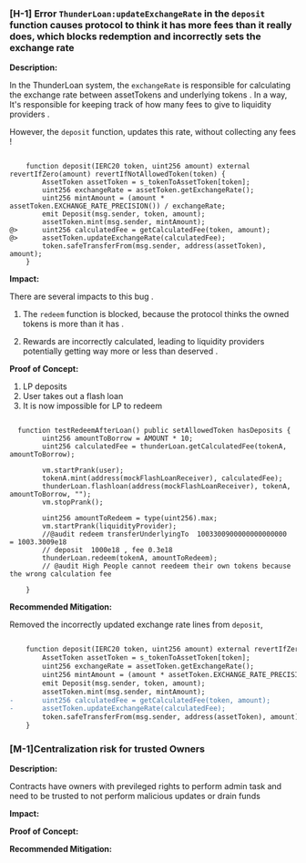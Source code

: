 ### [H-1] Error `ThunderLoan:updateExchangeRate` in the `deposit` function causes protocol to think it has more fees than it really does,  which blocks redemption and incorrectly sets the exchange rate



**Description:**

In the ThunderLoan system, the `exchangeRate` is responsible for calculating the exchange rate between assetTokens and underlying tokens . In a way, It's responsible for keeping track of how many fees to give to liquidity providers .

However, the `deposit` function, updates this rate, without collecting any fees !

```solidity

    function deposit(IERC20 token, uint256 amount) external revertIfZero(amount) revertIfNotAllowedToken(token) {
        AssetToken assetToken = s_tokenToAssetToken[token];
        uint256 exchangeRate = assetToken.getExchangeRate();
        uint256 mintAmount = (amount * assetToken.EXCHANGE_RATE_PRECISION()) / exchangeRate;
        emit Deposit(msg.sender, token, amount);
        assetToken.mint(msg.sender, mintAmount);
@>      uint256 calculatedFee = getCalculatedFee(token, amount);
@>      assetToken.updateExchangeRate(calculatedFee);
        token.safeTransferFrom(msg.sender, address(assetToken), amount);
    }
```



**Impact:** 

There are several impacts to this bug .

1. The `redeem` function is blocked, because the protocol thinks the owned tokens is more than it has .

2. Rewards are incorrectly calculated, leading to liquidity providers potentially getting way more or less than deserved .

   

**Proof of Concept:**

1. LP deposits
2. User takes out a flash loan
3. It is now impossible for LP to redeem 

```solidity

  function testRedeemAfterLoan() public setAllowedToken hasDeposits {
        uint256 amountToBorrow = AMOUNT * 10;
        uint256 calculatedFee = thunderLoan.getCalculatedFee(tokenA, amountToBorrow);

        vm.startPrank(user);
        tokenA.mint(address(mockFlashLoanReceiver), calculatedFee);
        thunderLoan.flashloan(address(mockFlashLoanReceiver), tokenA, amountToBorrow, "");
        vm.stopPrank();

        uint256 amountToRedeem = type(uint256).max;
        vm.startPrank(liquidityProvider);
        //@audit redeem transferUnderlyingTo  1003300900000000000000  = 1003.3009e18
        // deposit  1000e18 , fee 0.3e18
        thunderLoan.redeem(tokenA, amountToRedeem);
        // @audit High People cannot reedeem their own tokens because the wrong calculation fee
        
    }

```



**Recommended Mitigation:** 

Removed the incorrectly updated exchange rate lines from `deposit`, 

```diff

    function deposit(IERC20 token, uint256 amount) external revertIfZero(amount) revertIfNotAllowedToken(token) {
        AssetToken assetToken = s_tokenToAssetToken[token];
        uint256 exchangeRate = assetToken.getExchangeRate();
        uint256 mintAmount = (amount * assetToken.EXCHANGE_RATE_PRECISION()) / exchangeRate;
        emit Deposit(msg.sender, token, amount);
        assetToken.mint(msg.sender, mintAmount);
-       uint256 calculatedFee = getCalculatedFee(token, amount);
-       assetToken.updateExchangeRate(calculatedFee);
        token.safeTransferFrom(msg.sender, address(assetToken), amount);
    }
```





### [M-1]Centralization risk for trusted Owners

**Description:** 

Contracts have owners with previleged rights to perform admin task and need to be trusted to not perform malicious updates or drain funds





**Impact:** 

**Proof of Concept:**

**Recommended Mitigation:** 